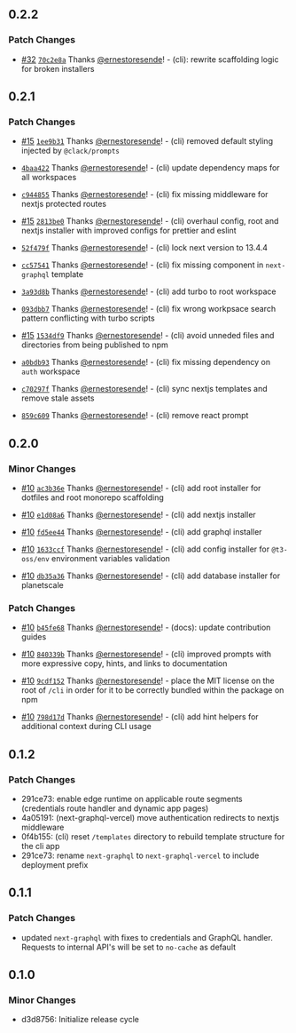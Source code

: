 
## 0.2.2

### Patch Changes

- [#32](https://github.com/ernesto-oss/cardinal/pull/32) [`70c2e8a`](https://github.com/ernesto-oss/cardinal/commit/70c2e8adbcb4be1c09a8ef89ba38aafeab6967e6) Thanks [@ernestoresende](https://github.com/ernestoresende)! - (cli): rewrite scaffolding logic for broken installers

## 0.2.1

### Patch Changes

- [#15](https://github.com/ernesto-oss/cardinal/pull/15) [`1ee9b31`](https://github.com/ernesto-oss/cardinal/commit/1ee9b311f16bba0b86cc4cc2d08a6ad2c4d61f67) Thanks [@ernestoresende](https://github.com/ernestoresende)! - (cli) removed default styling injected by `@clack/prompts`

- [`4baa422`](https://github.com/ernesto-oss/cardinal/commit/4baa422200faf0f3c8787a00f55e31abf31ca188) Thanks [@ernestoresende](https://github.com/ernestoresende)! - (cli) update dependency maps for all workspaces

- [`c944855`](https://github.com/ernesto-oss/cardinal/commit/c94485510d8f3b524ceb7396d32739f91aea4616) Thanks [@ernestoresende](https://github.com/ernestoresende)! - (cli) fix missing middleware for nextjs protected routes

- [#15](https://github.com/ernesto-oss/cardinal/pull/15) [`2813be0`](https://github.com/ernesto-oss/cardinal/commit/2813be0d35f15c0a61fe662efcc04e25257e7c90) Thanks [@ernestoresende](https://github.com/ernestoresende)! - (cli) overhaul config, root and nextjs installer with improved configs for prettier and eslint

- [`52f479f`](https://github.com/ernesto-oss/cardinal/commit/52f479fe359364f9eca2216817381a7c087407c3) Thanks [@ernestoresende](https://github.com/ernestoresende)! - (cli) lock next version to 13.4.4

- [`cc57541`](https://github.com/ernesto-oss/cardinal/commit/cc5754177cf19824d03e301a4661ed55a0db2873) Thanks [@ernestoresende](https://github.com/ernestoresende)! - (cli) fix missing component in `next-graphql` template

- [`3a93d8b`](https://github.com/ernesto-oss/cardinal/commit/3a93d8b52d37dd9cf3afce8024c0f01786a2153f) Thanks [@ernestoresende](https://github.com/ernestoresende)! - (cli) add turbo to root workspace

- [`093dbb7`](https://github.com/ernesto-oss/cardinal/commit/093dbb745d0bc2a4082104049503baa738a5b605) Thanks [@ernestoresende](https://github.com/ernestoresende)! - (cli) fix wrong workpsace search pattern conflicting with turbo scripts

- [#15](https://github.com/ernesto-oss/cardinal/pull/15) [`1534df9`](https://github.com/ernesto-oss/cardinal/commit/1534df96ca552ed248b8c1dfeea2c6740108653b) Thanks [@ernestoresende](https://github.com/ernestoresende)! - (cli) avoid unneded files and directories from being published to npm

- [`a0bdb93`](https://github.com/ernesto-oss/cardinal/commit/a0bdb930702c7f6771925b5760c20b9d390264c6) Thanks [@ernestoresende](https://github.com/ernestoresende)! - (cli) fix missing dependency on `auth` workspace

- [`c70297f`](https://github.com/ernesto-oss/cardinal/commit/c70297fd4ab3138336ce8e842148ca52bb742a99) Thanks [@ernestoresende](https://github.com/ernestoresende)! - (cli) sync nextjs templates and remove stale assets

- [`859c609`](https://github.com/ernesto-oss/cardinal/commit/859c6091b7f90cc3a9339b319ce31c3bda73aef9) Thanks [@ernestoresende](https://github.com/ernestoresende)! - (cli) remove react prompt

## 0.2.0

### Minor Changes

- [#10](https://github.com/ernesto-oss/cardinal/pull/10) [`ac3b36e`](https://github.com/ernesto-oss/cardinal/commit/ac3b36e5ea4286cb99d0906e636bbc831d457a2b) Thanks [@ernestoresende](https://github.com/ernestoresende)! - (cli) add root installer for dotfiles and root monorepo scaffolding

- [#10](https://github.com/ernesto-oss/cardinal/pull/10) [`e1d08a6`](https://github.com/ernesto-oss/cardinal/commit/e1d08a6e8212405b13e16811cd3c0f45be7d9ab0) Thanks [@ernestoresende](https://github.com/ernestoresende)! - (cli) add nextjs installer

- [#10](https://github.com/ernesto-oss/cardinal/pull/10) [`fd5ee44`](https://github.com/ernesto-oss/cardinal/commit/fd5ee444f5936c54db1e4c624787068b85db7570) Thanks [@ernestoresende](https://github.com/ernestoresende)! - (cli) add graphql installer

- [#10](https://github.com/ernesto-oss/cardinal/pull/10) [`1633ccf`](https://github.com/ernesto-oss/cardinal/commit/1633ccfc1b94a0d68b551b025137e54c37becf3e) Thanks [@ernestoresende](https://github.com/ernestoresende)! - (cli) add config installer for `@t3-oss/env` environment variables validation

- [#10](https://github.com/ernesto-oss/cardinal/pull/10) [`db35a36`](https://github.com/ernesto-oss/cardinal/commit/db35a36390e212141fe38a442a4d259680010a8d) Thanks [@ernestoresende](https://github.com/ernestoresende)! - (cli) add database installer for planetscale

### Patch Changes

- [#10](https://github.com/ernesto-oss/cardinal/pull/10) [`b45fe68`](https://github.com/ernesto-oss/cardinal/commit/b45fe6879e838e639702808bc87db619f532abf8) Thanks [@ernestoresende](https://github.com/ernestoresende)! - (docs): update contribution guides

- [#10](https://github.com/ernesto-oss/cardinal/pull/10) [`840339b`](https://github.com/ernesto-oss/cardinal/commit/840339ba6bfcb18f9a787ecc7da9a5d03ce1c1c9) Thanks [@ernestoresende](https://github.com/ernestoresende)! - (cli) improved prompts with more expressive copy, hints, and links to documentation

- [#10](https://github.com/ernesto-oss/cardinal/pull/10) [`9cdf152`](https://github.com/ernesto-oss/cardinal/commit/9cdf152edea2238791c6d52b8f572d05fa161b0b) Thanks [@ernestoresende](https://github.com/ernestoresende)! - place the MIT license on the root of `/cli` in order for it to be correctly bundled within the package on npm

- [#10](https://github.com/ernesto-oss/cardinal/pull/10) [`798d17d`](https://github.com/ernesto-oss/cardinal/commit/798d17d4e720169c01965ae8d74290a0a0fd98b8) Thanks [@ernestoresende](https://github.com/ernestoresende)! - (cli) add hint helpers for additional context during CLI usage

## 0.1.2

### Patch Changes

- 291ce73: enable edge runtime on applicable route segments (credentials route handler and dynamic app pages)
- 4a05191: (next-graphql-vercel) move authentication redirects to nextjs middleware
- 0f4b155: (cli) reset `/templates` directory to rebuild template structure for the cli app
- 291ce73: rename `next-graphql` to `next-graphql-vercel` to include deployment prefix

## 0.1.1

### Patch Changes

- updated `next-graphql` with fixes to credentials and GraphQL handler. Requests to internal API's will be set to `no-cache` as default

## 0.1.0

### Minor Changes

- d3d8756: Initialize release cycle
